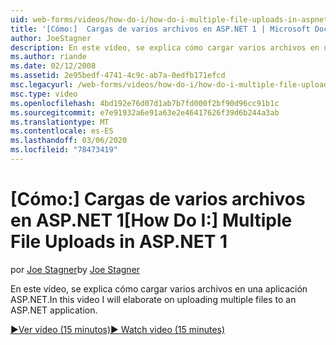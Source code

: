 ```yaml
---
uid: web-forms/videos/how-do-i/how-do-i-multiple-file-uploads-in-aspnet-1
title: '[Cómo:]  Cargas de varios archivos en ASP.NET 1 | Microsoft Docs'
author: JoeStagner
description: En este vídeo, se explica cómo cargar varios archivos en una aplicación ASP.NET.
ms.author: riande
ms.date: 02/12/2008
ms.assetid: 2e95bedf-4741-4c9c-ab7a-0edfb171efcd
msc.legacyurl: /web-forms/videos/how-do-i/how-do-i-multiple-file-uploads-in-aspnet-1
msc.type: video
ms.openlocfilehash: 4bd192e76d07d1ab7b7fd000f2bf90d96cc91b1c
ms.sourcegitcommit: e7e91932a6e91a63e2e46417626f39d6b244a3ab
ms.translationtype: MT
ms.contentlocale: es-ES
ms.lasthandoff: 03/06/2020
ms.locfileid: "78473419"
---
```

# <a name="how-do-i--multiple-file-uploads-in-aspnet1"></a><span data-ttu-id="6e5ac-103">[Cómo:]  Cargas de varios archivos en ASP.NET 1</span><span class="sxs-lookup"><span data-stu-id="6e5ac-103">[How Do I:]  Multiple File Uploads in ASP.NET 1</span></span>

<span data-ttu-id="6e5ac-104">por [Joe Stagner](https://github.com/JoeStagner)</span><span class="sxs-lookup"><span data-stu-id="6e5ac-104">by [Joe Stagner](https://github.com/JoeStagner)</span></span>

<span data-ttu-id="6e5ac-105">En este vídeo, se explica cómo cargar varios archivos en una aplicación ASP.NET.</span><span class="sxs-lookup"><span data-stu-id="6e5ac-105">In this video I will elaborate on uploading multiple files to an ASP.NET application.</span></span>

[<span data-ttu-id="6e5ac-106">&#9654;Ver vídeo (15 minutos)</span><span class="sxs-lookup"><span data-stu-id="6e5ac-106">&#9654; Watch video (15 minutes)</span></span>](https://channel9.msdn.com/Blogs/ASP-NET-Site-Videos/how-do-i-multiple-file-uploads-in-aspnet-1)

